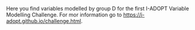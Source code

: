 Here you find variables modelled by group D for the first I-ADOPT Variable Modelling Challenge. For mor information go to https://i-adopt.github.io/challenge.html.
